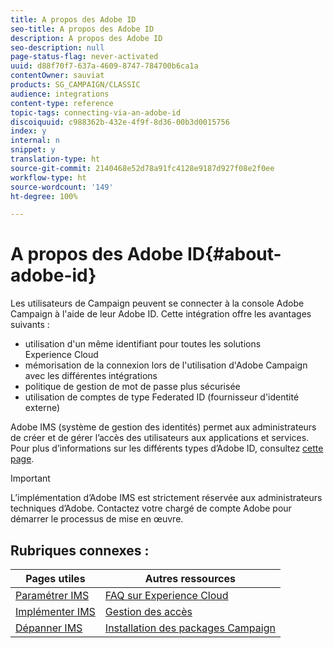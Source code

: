 ```yaml
---
title: A propos des Adobe ID
seo-title: A propos des Adobe ID
description: A propos des Adobe ID
seo-description: null
page-status-flag: never-activated
uuid: d88f70f7-637a-4609-8747-784700b6ca1a
contentOwner: sauviat
products: SG_CAMPAIGN/CLASSIC
audience: integrations
content-type: reference
topic-tags: connecting-via-an-adobe-id
discoiquuid: c988362b-432e-4f9f-8d36-00b3d0015756
index: y
internal: n
snippet: y
translation-type: ht
source-git-commit: 2140468e52d78a91fc4128e9187d927f08e2f0ee
workflow-type: ht
source-wordcount: '149'
ht-degree: 100%

---
```



# A propos des Adobe ID{#about-adobe-id}

Les utilisateurs de Campaign peuvent se connecter à la console Adobe Campaign à l&#39;aide de leur Adobe ID. Cette intégration offre les avantages suivants :

* utilisation d&#39;un même identifiant pour toutes les solutions Experience Cloud
* mémorisation de la connexion lors de l&#39;utilisation d&#39;Adobe Campaign avec les différentes intégrations
* politique de gestion de mot de passe plus sécurisée
* utilisation de comptes de type Federated ID (fournisseur d&#39;identité externe)

Adobe IMS (système de gestion des identités) permet aux administrateurs de créer et de gérer l’accès des utilisateurs aux applications et services. Pour plus d’informations sur les différents types d’Adobe ID, consultez [cette page](https://helpx.adobe.com/fr/enterprise/using/identity.html).

>[!IMPORTANT]
>
>L’implémentation d’Adobe IMS est strictement réservée aux administrateurs techniques d’Adobe. Contactez votre chargé de compte Adobe pour démarrer le processus de mise en œuvre.

## Rubriques connexes :

| Pages utiles | Autres ressources |
|---|---|
| [Paramétrer IMS](../../integrations/using/configuring-ims.md) | [FAQ sur Experience Cloud](https://docs.adobe.com/content/help/fr-FR/core-services/interface/manage-users-and-products/faq.html) |
| [Implémenter IMS](../../integrations/using/implementing-ims.md) | [Gestion des accès](../../platform/using/access-management.md) |
| [Dépanner IMS](../../integrations/using/ims-troubleshooting.md) | [Installation des packages Campaign](../../installation/using/installing-campaign-standard-packages.md) |
